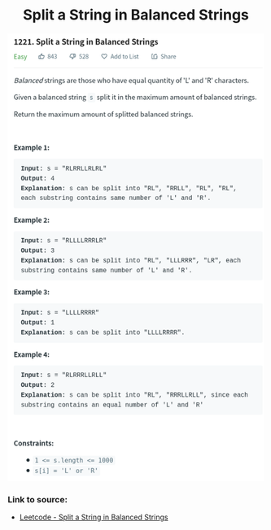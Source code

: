<h1 align="center">Split a String in Balanced Strings</h1>

![alt text](https://github.com/matthew01lokiet/Algorithmic-exercises/blob/main/z_description_images/Strings/split_a_string_in_balanced_strings.png?raw=true)

### Link to source: 
- <a href="https://leetcode.com/problems/split-a-string-in-balanced-strings/">Leetcode - Split a String in Balanced Strings</a>
